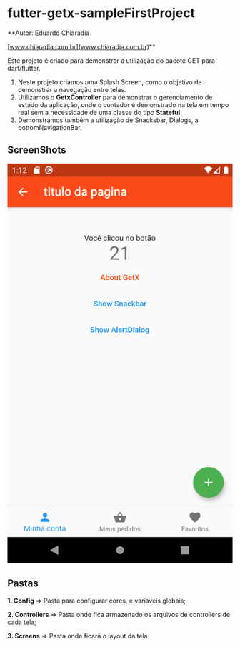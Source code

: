 # futter-getx-sampleFirstProject

**Autor: Eduardo Chiaradia

[www.chiaradia.com.br](www.chiaradia.com.br)**

Este projeto é criado para demonstrar a utilização do pacote GET para dart/flutter.

1. Neste projeto criamos uma Splash Screen, como o objetivo de demonstrar a navegação entre telas.
2. Utilizamos o **GetxController** para demonstrar o gerenciamento de estado da aplicação, onde o contador é demonstrado na tela em tempo real sem a necessidade de uma classe do tipo **Stateful**
3. Demonstramos também a utilização de Snacksbar, Dialogs, a bottomNavigationBar.

## ScreenShots
![enter image description here](https://github.com/dchiaradia/futter-getx-sampleFirstProject/blob/main/assets/screenshot/ScreenShot-001.png?raw=true)


## Pastas

**1. Config** => Pasta para configurar cores, e variaveis globais;

**2. Controllers** => Pasta onde fica armazenado os arquivos de controllers de cada tela;

**3. Screens** => Pasta onde ficará o layout da tela